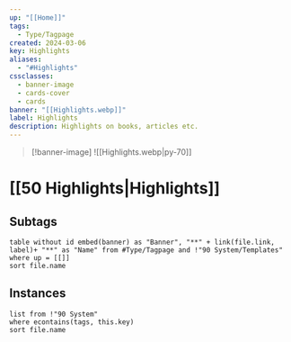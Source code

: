 ```yaml
---
up: "[[Home]]"
tags:
  - Type/Tagpage
created: 2024-03-06
key: Highlights
aliases:
  - "#Highlights"
cssclasses:
  - banner-image
  - cards-cover
  - cards
banner: "[[Highlights.webp]]"
label: Highlights
description: Highlights on books, articles etc.
---
```

> [!banner-image] ![[Highlights.webp|py-70]]
# [[50 Highlights|Highlights]] 
## Subtags
```dataview
table without id embed(banner) as "Banner", "**" + link(file.link, label)+ "**" as "Name" from #Type/Tagpage and !"90 System/Templates" 
where up = [[]]
sort file.name
```

## Instances
```dataview
list from !"90 System"
where econtains(tags, this.key)
sort file.name
```
